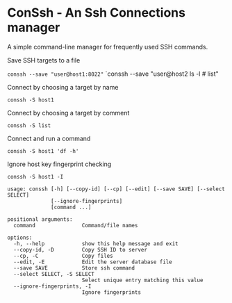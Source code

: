 # ConSsh - An Ssh Connections manager

A simple command-line manager for frequently used SSH commands.

Save SSH targets to a file

`conssh --save "user@host1:8022"`
`conssh --save "user@host2 ls -l # list"

Connect by choosing a target by name

`conssh -S host1`

Connect by choosing a target by comment

`conssh -S list`

Connect and run a command

`conssh -S host1 'df -h'`

Ignore host key fingerprint checking

`conssh -S host1 -I`

```
usage: conssh [-h] [--copy-id] [--cp] [--edit] [--save SAVE] [--select SELECT]
              [--ignore-fingerprints]
              [command ...]

positional arguments:
  command               Command/file names

options:
  -h, --help            show this help message and exit
  --copy-id, -D         Copy SSH ID to server
  --cp, -C              Copy files
  --edit, -E            Edit the server database file
  --save SAVE           Store ssh command
  --select SELECT, -S SELECT
                        Select unique entry matching this value
  --ignore-fingerprints, -I
                        Ignore fingerprints
```
